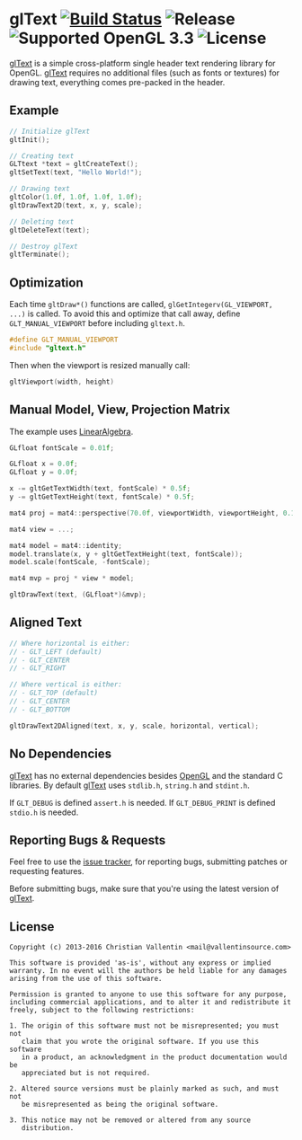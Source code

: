 
# glText [![Build Status][glTextBuildStatus]][glTextCI] ![Release][glTextVersionBadge] ![Supported OpenGL 3.3][glTextOpenGLVersionsBadge] ![License][glTextLicenseBadge]

[glText][glText] is a simple cross-platform single header text rendering
library for OpenGL. [glText][glText] requires no additional files
(such as fonts or textures) for drawing text, everything comes pre-packed
in the header.


## Example

```c
// Initialize glText
gltInit();

// Creating text
GLTtext *text = gltCreateText();
gltSetText(text, "Hello World!");

// Drawing text
gltColor(1.0f, 1.0f, 1.0f, 1.0f);
gltDrawText2D(text, x, y, scale);

// Deleting text
gltDeleteText(text);

// Destroy glText
gltTerminate();
```


## Optimization

Each time `gltDraw*()` functions are called, `glGetIntegerv(GL_VIEWPORT, ...)`
is called. To avoid this and optimize that call away, define `GLT_MANUAL_VIEWPORT`
before including `gltext.h`.

```c
#define GLT_MANUAL_VIEWPORT
#include "gltext.h"
```

Then when the viewport is resized manually call:

```c
gltViewport(width, height)
```


## Manual Model, View, Projection Matrix

The example uses [LinearAlgebra](https://github.com/MrVallentin/LinearAlgebra).

```c
GLfloat fontScale = 0.01f;

GLfloat x = 0.0f;
GLfloat y = 0.0f;

x -= gltGetTextWidth(text, fontScale) * 0.5f;
y -= gltGetTextHeight(text, fontScale) * 0.5f;

mat4 proj = mat4::perspective(70.0f, viewportWidth, viewportHeight, 0.1f, 10.0f);

mat4 view = ...;

mat4 model = mat4::identity;
model.translate(x, y + gltGetTextHeight(text, fontScale));
model.scale(fontScale, -fontScale);

mat4 mvp = proj * view * model;

gltDrawText(text, (GLfloat*)&mvp);
```


## Aligned Text

```c
// Where horizontal is either:
// - GLT_LEFT (default)
// - GLT_CENTER
// - GLT_RIGHT

// Where vertical is either:
// - GLT_TOP (default)
// - GLT_CENTER
// - GLT_BOTTOM

gltDrawText2DAligned(text, x, y, scale, horizontal, vertical);
```


## No Dependencies

[glText][glText] has no external dependencies besides [OpenGL][OpenGL] and the standard C libraries.
By default [glText][glText] uses `stdlib.h`, `string.h` and `stdint.h`.

If `GLT_DEBUG` is defined `assert.h` is needed. If `GLT_DEBUG_PRINT` is defined `stdio.h` is needed.


## Reporting Bugs & Requests

Feel free to use the [issue tracker][glTextIssues],
for reporting bugs, submitting patches or requesting features.

Before submitting bugs, make sure that you're using the latest version of [glText][glText].


## License

```
Copyright (c) 2013-2016 Christian Vallentin <mail@vallentinsource.com>

This software is provided 'as-is', without any express or implied
warranty. In no event will the authors be held liable for any damages
arising from the use of this software.

Permission is granted to anyone to use this software for any purpose,
including commercial applications, and to alter it and redistribute it
freely, subject to the following restrictions:

1. The origin of this software must not be misrepresented; you must not
   claim that you wrote the original software. If you use this software
   in a product, an acknowledgment in the product documentation would be
   appreciated but is not required.

2. Altered source versions must be plainly marked as such, and must not
   be misrepresented as being the original software.

3. This notice may not be removed or altered from any source
   distribution.
```


[glText]: https://github.com/MrVallentin/glText
[glTextLicense]: https://github.com/MrVallentin/glText/blob/master/LICENSE

[glTextReleases]: https://github.com/MrVallentin/glText/releases

[glTextBuildStatus]: https://drone.io/github.com/MrVallentin/glText/status.png
[glTextCI]: https://drone.io/github.com/MrVallentin/glText/latest

[glTextVersionBadge]: https://img.shields.io/badge/release-v1.1.6-blue.svg
[glTextLicenseBadge]: https://img.shields.io/badge/license-%20free%20to%20use%2C%20share%2C%20modify%20and%20redistribute-blue.svg

[glTextOpenGLVersionsBadge]: https://img.shields.io/badge/OpenGL-3.3-blue.svg

[glTextIssues]: https://github.com/MrVallentin/glText/issues

[OpenGL]: https://en.wikipedia.org/wiki/OpenGL
